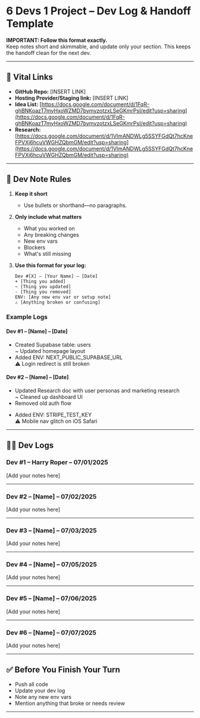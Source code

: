 # 6 Devs 1 Project – Dev Log & Handoff Template

**IMPORTANT: Follow this format exactly.**  
Keep notes short and skimmable, and update only your section. This keeps the handoff clean for the next dev.

---

## 🔗 Vital Links

- **GitHub Repo:** [INSERT LINK]  
- **Hosting Provider/Staging link:** [INSERT LINK]  
- **Idea List:** [https://docs.google.com/document/d/1FqR-ghBNKoazT7myHxoWZMD7bymyzotzxLSeGKmrPsI/edit?usp=sharing](https://docs.google.com/document/d/1FqR-ghBNKoazT7myHxoWZMD7bymyzotzxLSeGKmrPsI/edit?usp=sharing)  
- **Research:** [https://docs.google.com/document/d/1VImANDWLg5SSYFGdQt7hcKneFPVXj6hcuVWGHZQbmGM/edit?usp=sharing](https://docs.google.com/document/d/1VImANDWLg5SSYFGdQt7hcKneFPVXj6hcuVWGHZQbmGM/edit?usp=sharing)

---

## 📏 Dev Note Rules

1. **Keep it short**  
   - Use bullets or shorthand—no paragraphs.

2. **Only include what matters**  
   - What you worked on  
   - Any breaking changes  
   - New env vars  
   - Blockers  
   - What's still missing

3. **Use this format for your log:**

    ```
    Dev #[X] – [Your Name] – [Date]  
    + [Thing you added]  
    ~ [Thing you updated]  
    - [Thing you removed]  
    ENV: [Any new env var or setup note]  
    ⚠️ [Anything broken or confusing]  
    ```

### Example Logs

#### Dev #1 – [Name] – [Date]  
+ Created Supabase table: users  
~ Updated homepage layout  
+ Added ENV: NEXT_PUBLIC_SUPABASE_URL  
⚠️ Login redirect is still broken  

#### Dev #2 – [Name] – [Date]  
- Updated Research doc with user personas and marketing research  
~ Cleaned up dashboard UI  
- Removed old auth flow  
+ Added ENV: STRIPE_TEST_KEY  
⚠️ Mobile nav glitch on iOS Safari

---

## 🧑‍💻 Dev Logs

### Dev #1 – Harry Roper – 07/01/2025  
[Add your notes here]

---

### Dev #2 – [Name] – 07/02/2025  
[Add your notes here]

---

### Dev #3 – [Name] – 07/03/2025  
[Add your notes here]

---

### Dev #4 – [Name] – 07/05/2025  
[Add your notes here]

---

### Dev #5 – [Name] – 07/06/2025  
[Add your notes here]

---

### Dev #6 – [Name] – 07/07/2025  
[Add your notes here]

---

## ✅ Before You Finish Your Turn

- Push all code  
- Update your dev log  
- Note any new env vars  
- Mention anything that broke or needs review

---
